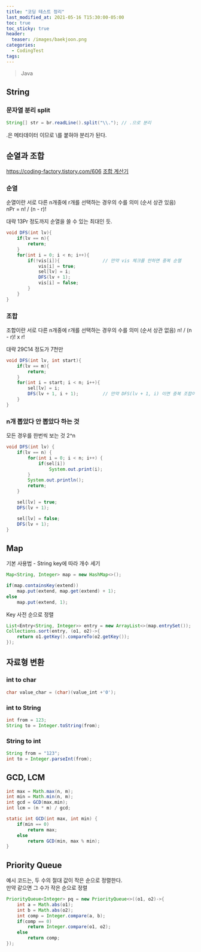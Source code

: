```yaml
---
title: "코딩 테스트 정리"
last_modified_at: 2021-05-16 T15:30:00-05:00
toc: true
toc_sticky: true
header:
  teaser: /images/baekjoon.png
categories:
  - CodingTest
tags:
---
```


> Java

## String

### 문자열 분리 split

```java
String[] str = br.readLine().split("\\."); // .으로 분리
```

.은 메타데이터 이므로 \\를 붙혀야 분리가 된다.

## 순열과 조합

https://coding-factory.tistory.com/606
[조합 계산기](https://ko.numberempire.com/combinatorialcalculator.php)

### 순열

순열이란 서로 다른 n개중에 r개를 선택하는 경우의 수를 의미 (순서 상관 있음)  
nPr = n! / (n - r)!

대략 13Pr 정도까지 순열을 쓸 수 있는 최대인 듯.

```java
void DFS(int lv){
    if(lv == n){
        return;
    }
    for(int i = 0; i < n; i++){
        if(!vis[i]){                // 만약 vis 체크를 안하면 중복 순열
            vis[i] = true;
            sel[lv] = i;
            DFS(lv + 1);
            vis[i] = false;
        }
    }
}
```

### 조합

조합이란 서로 다른 n개중에 r개를 선택하는 경우의 수를 의미 (순서 상관 없음)
n! / (n - r)! x r!

대략 29C14 정도가 7천만

```java
void DFS(int lv, int start){
    if(lv == m){
        return;
    }
    for(int i = start; i < n; i++){
        sel[lv] = i;
        DFS(lv + 1, i + 1);         // 만약 DFS(lv + 1, i) 이면 중복 조합이다.
    }
}
```

### n개 뽑았다 안 뽑았다 하는 것

모든 경우를 한번씩 보는 것
2^n

```java
void DFS(int lv) {
    if(lv == n) {
        for(int i = 0; i < n; i++) {
            if(sel[i])
                System.out.print(i);
        }
        System.out.println();
        return;
    }

    sel[lv] = true;
    DFS(lv + 1);

    sel[lv] = false;
    DFS(lv + 1);
}
```

## Map

기본 사용법 - String key에 따라 개수 세기

```java
Map<String, Integer> map = new HashMap<>();

if(map.containsKey(extend))
    map.put(extend, map.get(extend) + 1);
else
    map.put(extend, 1);
```

Key 사전 순으로 정렬

```java
List<Entry<String, Integer>> entry = new ArrayList<>(map.entrySet());
Collections.sort(entry, (o1, o2)->{
    return o1.getKey().compareTo(o2.getKey());
});
```

## 자료형 변환

### int to char

```java
char value_char = (char)(value_int +'0');
```

### int to String

```java
int from = 123;
String to = Integer.toString(from);
```

### String to int

```java
String from = "123";
int to = Integer.parseInt(from);
```

## GCD, LCM

```java
int max = Math.max(n, m);
int min = Math.min(n, m);
int gcd = GCD(max,min);
int lcm = (n * m) / gcd;

static int GCD(int max, int min) {
    if(min == 0)
        return max;
    else
        return GCD(min, max % min);
}
```

## Priority Queue

예시 코드는, 두 수의 절대 값이 작은 순으로 정렬한다.  
만약 같으면 그 수가 작은 순으로 정렬

```java
PriorityQueue<Integer> pq = new PriorityQueue<>((o1, o2)->{
    int a = Math.abs(o1);
    int b = Math.abs(o2);
    int comp = Integer.compare(a, b);
    if(comp == 0)
        return Integer.compare(o1, o2);
    else
        return comp;
});
```
